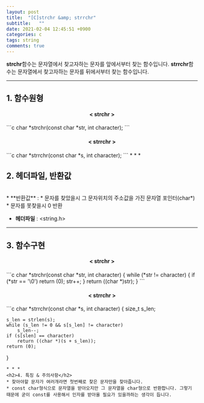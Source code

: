 ```yaml
---
layout: post
title:  "[C]strchr &amp; strrchr"
subtitle:   ""
date: 2021-02-04 12:45:51 +0900
categories: c
tags: string
comments: true
---
```


**strchr**함수는 문자열에서 찾고자하는 문자를 앞에서부터 찾는 함수입니다.
**strrchr**함수는 문자열에서 찾고자하는 문자를 뒤에서부터 찾는 함수입니다.

* * *
<h2>1. 함수원형</h2>
<h4 align="middle">&#60; strchr &#62;</h4>
```c
char *strchr(const char *str, int character);
```
<h4 align="middle">&#60; strrchr &#62;</h4>
```c
char *strrchr(const char *s, int character);
```
* * *
<h2>2. 헤더파일, 반환값</h2>
<br />
* **반환값** :
    * 문자를 찾았을시 그 문자위치의 주소값을 가진 문자열 포인터(char*)
    * 문자를 못찾을시 0 반환

* **헤더파일** : \<string.h\>

* * *
<h2>3. 함수구현</h2>
<h4 align="middle">&#60; strchr &#62;</h4>
```c
char *strchr(const char *str, int character)
{
    while (*str != character)
    {
        if (*str == '\0')
            return (0);
        str++;
    }
    return ((char *)str);
}
```
<h4 align="middle">&#60; strrchr &#62;</h4>
```c
char *strrchr(const char *s, int character)
{
	size_t	s_len;

	s_len = strlen(s);
	while (s_len != 0 && s[s_len] != character)
		s_len--;
	if (s[slen] == character)
		return ((char *)(s + s_len));
	return (0);
}
```
* * *
<h2>4. 특징 & 주의사항</h2>
* 찾아야할 문자가 여러개라면 첫번째로 찾은 문자만을 찾아줍니다.
* const char형식으로 문자열을 받아오지만 그 문자열을 char형으로 반환합니다. 그렇기 때문에 굳이 const를 사용해서 인자를 받아올 필요가 있을까하는 생각이 듭니다.
